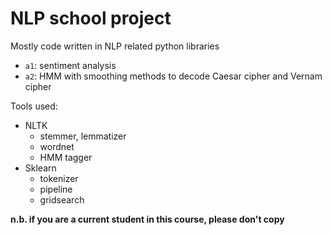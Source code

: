 # NLP school project

Mostly code written in NLP related python libraries

* `a1`: sentiment analysis 
* `a2`: HMM with smoothing methods to decode Caesar cipher and Vernam cipher

Tools used:
* NLTK
  * stemmer, lemmatizer
  * wordnet
  * HMM tagger
* Sklearn
  * tokenizer
  * pipeline
  * gridsearch

**n.b.  if you are a current student in this course, please don't copy**
